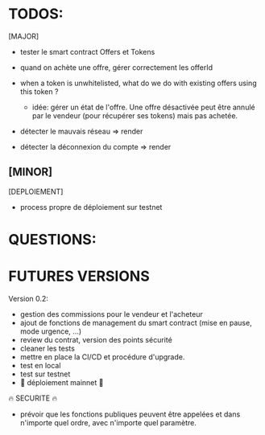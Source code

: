 # TODOS:

[MAJOR]
  - tester le smart contract Offers et Tokens
  - quand on achète une offre, gérer correctement les offerId

  - when a token is unwhitelisted, what do we do with existing offers using this token ?
    * idée: gérer un état de l'offre. Une offre désactivée peut être annulé par le vendeur (pour récupérer ses tokens) mais pas achetée. 

  - détecter le mauvais réseau => render
  - détecter la déconnexion du compte => render

[MINOR]
  - 

[DEPLOIEMENT]
  - process propre de déploiement sur testnet

# QUESTIONS:


# FUTURES VERSIONS

Version 0.2:
  - gestion des commissions pour le vendeur et l'acheteur
  - ajout de fonctions de management du smart contract (mise en pause, mode urgence, ...)
  - review du contrat, version des points sécurité
  - cleaner les tests
  - mettre en place la CI/CD et procédure d'upgrade.
  - test en local
  - test sur testnet
  - 🚀 déploiement mainnet 🚀

🔥 SECURITE 🔥
  * prévoir que les fonctions publiques peuvent être appelées et dans n'importe quel ordre, avec n'importe quel paramètre.
  
